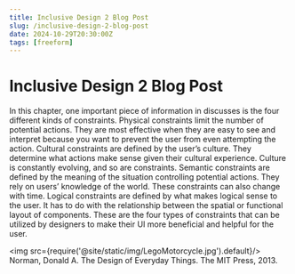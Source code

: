 ```yaml
---
title: Inclusive Design 2 Blog Post
slug: /inclusive-design-2-blog-post
date: 2024-10-29T20:30:00Z
tags: [freeform]
---
```


# Inclusive Design 2 Blog Post
In this chapter, one important piece of information in discusses is the four different kinds of constraints. Physical constraints limit the number of potential actions. They are most effective when they are easy to see and interpret because you want to prevent the user from even attempting the action. Cultural constraints are defined by the user’s culture. They determine what actions make sense given their cultural experience. Culture is constantly evolving, and so are constraints. Semantic constraints are defined by the meaning of the situation controlling potential actions. They rely on users’ knowledge of the world. These constraints can also change with time. Logical constraints are defined by what makes logical sense to the user. It has to do with the relationship between the spatial or functional layout of components. These are the four types of constraints that can be utilized by designers to make their UI more beneficial and helpful for the user. 

<img src={require('@site/static/img/LegoMotorcycle.jpg').default}/> 
\
Norman, Donald A. The Design of Everyday Things. The MIT Press, 2013.